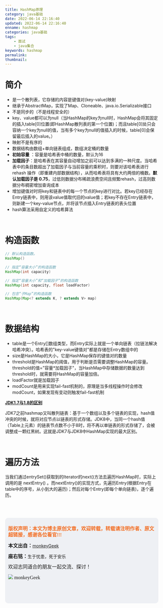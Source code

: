 ```yaml
---
title: HashMap原理
category: java基础
date: 2022-06-14 22:16:40
updated: 2022-06-14 22:16:40
enname: hashmap
categories: java基础
tags:
	- 面试
	- java集合
keywords: hashmap
permalink:
thumbnail:
---
```


# 简介

- 是一个散列表，它存储的内容是键值对(key-value)映射<!--more-->
- 继承于AbstractMap，实现了Map、Cloneable、java.io.Serializable接口
- 不是同步的（不是线程安全的）
- key、value都可以为null（当HashMap的key为null时，HashMap会将其固定的插入table[0]位置(即HashMap散列表的第一个位置)；而且table[0]处只会容纳一个key为null的值，当有多个key为null的值插入的时候，table[0]会保留最后插入的value。）
- 映射不是有序的
- 数据结构由数组+单向链表组成，数组决定桶的数量
- **初始容量** ：容量是哈希表中桶的数量，默认为16
- **加载因子**：是哈希表在其容量自动增加之前可以达到多满的一种尺度。当哈希表中的条目数超出了加载因子与当前容量的乘积时，则要对该哈希表进行 rehash 操作（即重建内部数据结构），从而哈希表将具有大约两倍的桶数。**默认加载因子是 0.75**，过低则数据分布稀疏浪费空间且频繁rehash，过高则数据分布稠密增加查询成本
- 增加键值对时将key和链表中的每一个节点的key进行对比。若key已经存在Entry链表中，则用该value值取代旧的value值；若key不存在Entry链表中，则新建一个key-value节点，并将该节点插入Entry链表的表头位置
- hash算法采用自定义的哈希算法



</br>

# 构造函数

```java
// 默认构造函数。
HashMap()

// 指定“容量大小”的构造函数
HashMap(int capacity)

// 指定“容量大小”和“加载因子”的构造函数
HashMap(int capacity, float loadFactor)

// 包含“子Map”的构造函数
HashMap(Map<? extends K, ? extends V> map)
```



</br>

# 数据结构

- table是一个Entry[]数组类型，而Entry实际上就是一个单向链表（拉链法解决哈希冲突）。哈希表的"key-value键值对"都是存储在Entry数组中的
- size是HashMap的大小，它是HashMap保存的键值对的数量
- threshold是HashMap的阈值，用于判断是否需要调整HashMap的容量。threshold的值="容量*加载因子"，当HashMap中存储数据的数量达到threshold时，就需要将HashMap的容量加倍。
- loadFactor就是加载因子
- modCount是用来实现fail-fast机制的，原理是当多线程操作时会修改modCount，如果发现有变动则触发fail-fast机制



**<u>JDK1.7与1.8的区别</u>**

JDK7之前hashmap又叫散列链表：基于一个数组以及多个链表的实现，hash值冲突的时候，就将对应节点以链表的形式存储。JDK8中，当同一个hash值（Table上元素）的链表节点数不小于8时，将不再以单链表的形式存储了，会被调整成一颗红黑树。这就是JDK7与JDK8中HashMap实现的最大区别。



</br>

# 遍历方法

当我们通过entrySet()获取到的Iterator的next()方法去遍历HashMap时，实际上调用的是 nextEntry() 。而nextEntry()的实现方式，先遍历Entry(根据Entry在table中的序号，从小到大的遍历)；然后对每个Entry(即每个单向链表)，逐个遍历。



</br>

</br>

</br>

<script>
var _hmt = _hmt || [];
(function() {
  var hm = document.createElement("script");
  hm.src = "https://hm.baidu.com/hm.js?2f798e6b269c8a40f12bef25d7f1876d";
  var s = document.getElementsByTagName("script")[0]; 
  s.parentNode.insertBefore(hm, s);
})();
</script>

<div style="height:260px; background-color:rgb(238,240,244); padding:10px;border-radius:10px;">
    <p style="color:#f36c21;font:bold 16px/20px 'kaiTi';">
      版权声明：本文为博主原创文章，欢迎转载，转载请注明作者、原文超链接，感谢各位看官!!!
    </p>
    <p>
      <span style="font:bold 16px/20px 'kaiTi';">本文出自：</span><a href="https://monkeyGeek369.github.io">monkeyGeek</a> 
    </p>
    <p>
      <span style="font:bold 16px/20px 'kaiTi';">座右铭：</span><span>生于忧患，死于安乐</span> 
    </p>
    <p>
      <span style="font:16px/20px 'kaiTi';">欢迎志同道合的朋友一起交流、探讨！</span> 
    </p>
    <img style="height:auto; width:auto;flot:left;" src="../../../../image/monkey64.png" /><span style="font:16px/20px 'kaiTi';flot:left;">   monkeyGeek</span>


